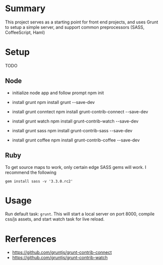 # Summary
This project serves as a starting point for front end projects, and uses Grunt to setup a simple server, and support common preprocessors (SASS, CoffeeScript, Haml)

# Setup
TODO
## Node

- initialize node app and follow prompt
    npm init

- install grunt
    npm install grunt --save-dev

- install grunt conntect
    npm install grunt-contrib-connect --save-dev

- install grunt watch
    npm install grunt-contrib-watch --save-dev

- install grunt sass
    npm install grunt-contrib-sass --save-dev

- install grunt coffee
    npm install grunt-contrib-coffee --save-dev


## Ruby

To get source maps to work, only certain edge SASS gems will work. I recommend the following

    gem install sass -v '3.3.0.rc2'


# Usage
Run default task: `grunt`. This will start a local server on port 8000, compile css/js assets, and start watch task for live reload.


# Rerferences 
- https://github.com/gruntjs/grunt-contrib-connect
- https://github.com/gruntjs/grunt-contrib-watch
